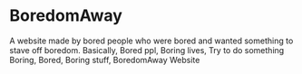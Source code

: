# BoredomAway
A website made by bored people who were bored and wanted something to stave off boredom.
Basically, Bored ppl, Boring lives, Try to do something Boring, Bored, Boring stuff, BoredomAway Website
